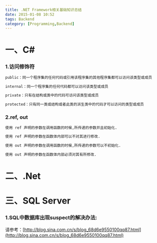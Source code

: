 ```yaml
---
title: .NET Framework相关基础知识总结
date: 2015-01-08 10:52
tags: Backend
category: [Programming,Backend]
---
```




# 一、C#

### 1.访问修饰符

```html
public：同一个程序集的任何代码或引用该程序集的其他程序集都可以访问该类型或成员

internal：同一个程序集的任何代码都可以访问该类型或成员

private：只有在结构或类中的代码可访问该类型或成员

protected：只有同一类或结构或者此类的派生类中的代码才可以访问的类型或成员
```



<!--more-->

### 2.ref, out

```html
使用 ref 声明的参数在调用函数的时候,所传递的参数并且初始化.

使用 ref 声明的参数在函数体内部可以不对其进行修改.

使用 out 声明的参数在调用函数的时候,所传递的参数可以不初始化.

使用 out 声明的参数在函数体内部必须对其有所修改.
```







# 二、.Net









# 三、SQL Server

### 1.SQL中数据库出现suspect的解决办法: 

请参考：[http://blog.sina.com.cn/s/blog_68d6e9550100qq87.html](http://blog.sina.com.cn/s/blog_68d6e9550100qq87.html)